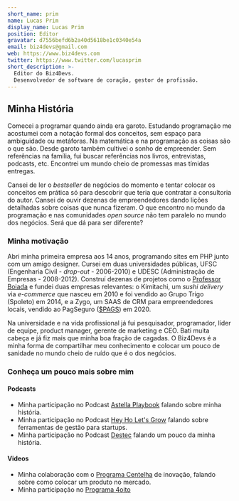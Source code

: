 ```yaml
---
short_name: prim
name: Lucas Prim
display_name: Lucas Prim
position: Editor
gravatar: d7556befd6b2a40d5618be1c0340e54a
email: biz4devs@gmail.com
web: https://www.biz4devs.com
twitter: https://www.twitter.com/lucasprim
short_description: >-
  Editor do Biz4Devs.
  Desenvolvedor de software de coração, gestor de profissão.
---
```


## Minha História

Comecei a programar quando ainda era garoto. Estudando programação me acostumei com a notação formal dos conceitos,
sem espaço para ambiguidade ou metáforas. Na matemática e na programação as coisas são o que são. Desde garoto também
cultivei o sonho de empreender. Sem referências na família, fui buscar referências nos livros, entrevistas, podcasts,
etc. Encontrei um mundo cheio de promessas mas tímidas entregas.

Cansei de ler o *bestseller* de negócios do momento e tentar colocar os conceitos em prática só para descobrir que teria
que contratar a consultoria do autor. Cansei de ouvir dezenas de empreendedores dando lições detalhadas sobre coisas que
nunca fizeram. O que encontro no mundo da programação e nas comunidades *open source* não tem paralelo no mundo dos
negócios. Será que dá para ser diferente?

### Minha motivação

Abri minha primeira empresa aos 14 anos, programando sites em PHP junto com um amigo designer. Cursei em duas universidades públicas, UFSC (Engenharia Civil - *drop-out* - 2006-2010) e UDESC (Administração de Empresas - 2008-2012).
Construí dezenas de projetos como o [Professor Boiada](https://www.youtube.com/watch?v=rlm3yNK4svI) e fundei duas empresas relevantes: o Kimitachi, um *sushi delivery* via *e-commerce* que nasceu em 2010 e foi vendido ao Grupo Trigo (Spoleto) em 2014, e a Zygo, um SAAS de CRM para empreendedores locais, vendido ao PagSeguro ([$PAGS](https://finance.yahoo.com/quote/PAGS/)) em 2020.

Na universidade e na vida profissional já fui pesquisador, programador, líder de equipe, product manager, gerente de marketing e CEO. Bati muita cabeça e já fiz mais que minha boa fração de cagadas. O Biz4Devs é a minha forma de compartilhar meu conhecimento e colocar um pouco de sanidade no mundo cheio de ruído que é o dos negócios.

### Conheça um pouco mais sobre mim

#### Podcasts
* Minha participação no Podcast [Astella Playbook](https://open.spotify.com/episode/6l938zqt5CYTt3sTaCZZHm) falando sobre minha história.
* Minha participação no Podcast [Hey Ho Let's Grow](http://heyholetsgrow.com.br/lucas-prim-sumone/) falando sobre ferramentas de gestão para startups.
* Minha participação no Podcast [Destec](https://anchor.fm/destec/episodes/Lucas-Prim-e4fmqu) falando um pouco da minha história.

#### Videos
* Minha colaboração com o [Programa Centelha](https://www.youtube.com/watch?v=qnEoCnDslsQ) de inovação, falando sobre como colocar um produto no mercado.
* Minha participação no [Programa 4oito](https://www.youtube.com/watch?v=o4vQ1dygo7o)